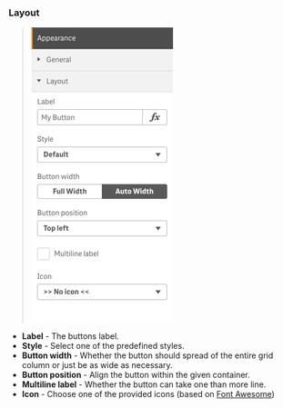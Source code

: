 ### Layout

> ![](./images/sense_navigation_props_layout.png)

* **Label** - The buttons label.
* **Style** - Select one of the predefined styles.
* **Button width** - Whether the button should spread of the entire grid column or just be as wide as necessary.
* **Button position** - Align the button within the given container.
* **Multiline label** - Whether the button can take one than more line.
* **Icon** - Choose one of the provided icons (based on [Font Awesome](https://fortawesome.github.io/Font-Awesome/))
